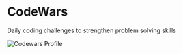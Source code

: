 # CodeWars
Daily coding challenges to strengthen problem solving skills

![Codewars Profile](https://imgur.com/a/Of6SVoq)
